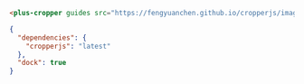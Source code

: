 ```html [template]
<plus-cropper guides src="https://fengyuanchen.github.io/cropperjs/images/picture.jpg"></plus-cropper>
```

```json [settings]
{
  "dependencies": {
    "cropperjs": "latest"
  },
  "dock": true
}
```
